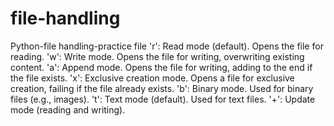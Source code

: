 # file-handling
Python-file handling-practice file
'r': Read mode (default). Opens the file for reading.
'w': Write mode. Opens the file for writing, overwriting existing content.
'a': Append mode. Opens the file for writing, adding to the end if the file exists. 
'x': Exclusive creation mode. Opens a file for exclusive creation, failing if the file already exists.
'b': Binary mode. Used for binary files (e.g., images).
't': Text mode (default). Used for text files.
'+': Update mode (reading and writing).
